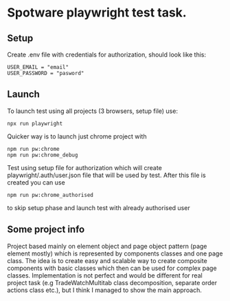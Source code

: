  # Spotware playwright test task.
 ## Setup
 Create .env file with credentials for authorization, should look like this:
 ```
USER_EMAIL = "email"
USER_PASSWORD = "pasword"
```
 ## Launch
 To launch test using all projects (3 browsers, setup file) use:
```
npx run playwright
```
Quicker way is to launch just chrome project with
```
npm run pw:chrome
npm run pw:chrome_debug
```
Test using setup file for authorization which will create playwright/.auth/user.json file that will be used by test.
After this file is created you can use
```
npm run pw:chrome_authorised
```
to skip setup phase and launch test with already authorised user
## Some project info
Project based mainly on element object and page object pattern (page element mostly) which is represented by components classes and one page class.
The idea is to create easy and scalable way to create composite components with basic classes which then can be used for complex page classes.
Implementation is not perfect and would be different for real project task (e.g TradeWatchMultitab class decomposition, separate order actions class etc.), but I think I managed to show the main approach.
